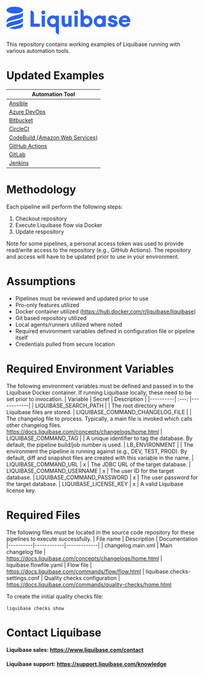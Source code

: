 <p align="left">
  <img src="img/liquibase.png" alt="Liquibase Logo" title="Liquibase Logo" width="324" height="72">
</p>

This repository contains working examples of Liquibase running with various automation tools.

# Updated Examples

| Automation Tool |
|----------|
| [Ansible](Ansible_Tower/liquibase_playbook.yml)|
| [Azure DevOps](ADO/azure_pipelines_docker.yml)|
| [Bitbucket](Bitbucket/bitbucket-pipelines.yml) |
| [CircleCI](CircleCI/config.yml) |
| [CodeBuild (Amazon Web Services)](CodeBuild/buildspec.yml) |
| [GitHub Actions](GitHub_Actions/liquibase_workflow.yml) |
| [GitLab](GitLab_CICD_Pipelines/gitlab-ci.yml) |
| [Jenkins](Jenkins/Jenkinsfile) |

# Methodology
Each pipeline will perform the following steps:
1. Checkout repository
1. Execute Liquibase flow via Docker
1. Update respository

Note for some pipelines, a personal access token was used to provide read/write access to the repository (e.g., GitHub Actions). The repository and access will have to be updated prior to use in your environment.

# Assumptions
* Pipelines must be reviewed and updated prior to use
* Pro-only features utilized
* Docker container utilized (https://hub.docker.com/r/liquibase/liquibase)
* Git based repository utilized
* Local agents/runners utilized where noted
* Required environment variables defined in configuration file or pipeline itself
* Credentials pulled from secure location

# Required Environment Variables
The following environment variables must be defined and passed in to the Liquibase Docker container. If running Liquibase locally, these need to be set prior to invocation.
| Variable | Secret | Description |
|----------|   :---:   |------------|
| LIQUIBASE_SEARCH_PATH | | The root directory where Liquibase files are stored.
| LIQUIBASE_COMMAND_CHANGELOG_FILE | | The changelog file to process. Typically, a main file is invoked which calls other changelog files. https://docs.liquibase.com/concepts/changelogs/home.html
| LIQUIBASE_COMMAND_TAG | | A unique identifier to tag the database. By default, the pipeline build/job number is used.
| LB_ENVIRONMENT | | The environment the pipeline is running against (e.g., DEV, TEST, PROD). By default, diff and snapshot files are created with this variable in the name.
| LIQUIBASE_COMMAND_URL | x | The JDBC URL of the target database.
| LIQUIBASE_COMMAND_USERNAME | x | The user ID for the target database.
| LIQUIBASE_COMMAND_PASSWORD | x | The user password for the target database.
| LIQUIBASE_LICENSE_KEY | x | A valid Liquibase license key.

# Required Files
The following files must be located in the source code repository for these pipelines to execute successfully.
| File name | Description | Documentation
|----------|------------|-------------|
| changelog.main.xml | Main changelog file | https://docs.liquibase.com/concepts/changelogs/home.html
| liquibase.flowfile.yaml | Flow file | https://docs.liquibase.com/commands/flow/flow.html
| liquibase.checks-settings.conf | Quality checks configuration | https://docs.liquibase.com/commands/quality-checks/home.html

To create the initial quality checks file:
```
liquibase checks show
```

# Contact Liquibase
#### Liquibase sales: https://www.liquibase.com/contact
#### Liquibase support: https://support.liquibase.com/knowledge